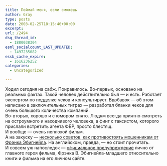 ```yaml
---
title: Поймай меня, если сможешь
author: Gray
type: posts
date: 2003-02-25T18:15:46+00:00
excerpt:
url: /2494
dsq_thread_id:
  - 1880038304
esml_socialcount_LAST_UPDATED:
  - 1497235082
essb_cache_expire:
  - 1616236252
categories:
  - Uncategorized

---
```








Ходил сегодня на сабж. Понравилось. Во-первых, основано на реальных фактах. Такой человек действительно был &#8212; и есть. Работает экспертом по подделке чеков и консультирует. Вдобавок &#8212; об этом написано в заключительных титрах &#8212; разработал бланки чеков для очень большого количества компаний.  
Во-вторых, хорошо и с юмором снято. Людям всегда приятно смотреть на остроумного и находчивого человека, а финт с таксистом, которого прислали встретить агента ФБР, просто блестящ.  
И вообще &#8212; очень неплохой фильм.  
А на закуску &#8212; <a href="http://www.suntimes.com/output/savage/cst-fin-terry09.html" target="_blank">несколько советов, как противостоять мошенникам от Фрэнка Эбигнейла</a>. На английском, правда, &#8212; но стоит прочитать.  
И совсем уж напоследок &#8212; <a href="http://www.abagnale.com/facomments.html" target="_blank">официальное предупреждение</a> лично от главного героя фильма, Фрэнка В. Эбигнейла-младшего относительно книги и фильма на его личном сайте.